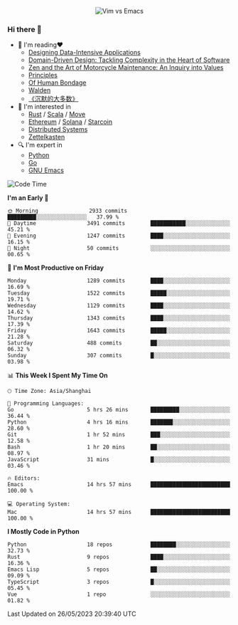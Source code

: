 <p align="center">
    <img src="https://gist.githubusercontent.com/coldnight/e696baffb094e71c96cb302118878eae/raw/40ea5053a6f66cc65f90f437e4173497da225958/banner.gif" alt="Vim vs Emacs" />
</p>

### Hi there 👋

- 📖 I'm reading❤️
    + [Designing Data-Intensive Applications](https://www.oreilly.com/library/view/designing-data-intensive-applications/9781491903063/)
    + [Domain-Driven Design: Tackling Complexity in the Heart of Software](https://www.dddcommunity.org/book/evans_2003/)
    + [Zen and the Art of Motorcycle Maintenance: An Inquiry into Values](https://en.wikipedia.org/wiki/Zen_and_the_Art_of_Motorcycle_Maintenance)
    + [Principles](https://www.principles.com/)
    + [Of Human Bondage](https://en.wikipedia.org/wiki/Of_Human_Bondage)
    + [Walden](https://en.wikipedia.org/wiki/Walden)
    + [《沉默的大多数》](https://en.wikipedia.org/wiki/Silent_majority)
- 🌱 I'm interested in
    + [Rust](https://www.rust-lang.org/) / [Scala](https://www.scala-lang.org/) / [Move](https://github.com/move-language/move/)
    + [Ethereum](https://ethereum.org/en/) / [Solana](https://solana.com/) / [Starcoin](https://github.com/starcoinorg/starcoin)
	+ [Distributed Systems](https://www.linuxzen.com/notes/topics/20200320174417_%E5%88%86%E5%B8%83%E5%BC%8F/)
	+ [Zettelkasten](https://www.linuxzen.com/notes/notes/20220120080920-slip_box/)
- 🔍 I'm expert in
    + [Python](https://www.python.org/)
    + [Go](https://go.dev/)
    + [GNU Emacs](https://www.gnu.org/software/emacs/)

<!--START_SECTION:waka-->
![Code Time](http://img.shields.io/badge/Code%20Time-2%2C175%20hrs%2038%20mins-blue)

**I'm an Early 🐤** 

```text
🌞 Morning                2933 commits        █████████░░░░░░░░░░░░░░░░   37.99 % 
🌆 Daytime                3491 commits        ███████████░░░░░░░░░░░░░░   45.21 % 
🌃 Evening                1247 commits        ████░░░░░░░░░░░░░░░░░░░░░   16.15 % 
🌙 Night                  50 commits          ░░░░░░░░░░░░░░░░░░░░░░░░░   00.65 % 
```
📅 **I'm Most Productive on Friday** 

```text
Monday                   1289 commits        ████░░░░░░░░░░░░░░░░░░░░░   16.69 % 
Tuesday                  1522 commits        █████░░░░░░░░░░░░░░░░░░░░   19.71 % 
Wednesday                1129 commits        ████░░░░░░░░░░░░░░░░░░░░░   14.62 % 
Thursday                 1343 commits        ████░░░░░░░░░░░░░░░░░░░░░   17.39 % 
Friday                   1643 commits        █████░░░░░░░░░░░░░░░░░░░░   21.28 % 
Saturday                 488 commits         ██░░░░░░░░░░░░░░░░░░░░░░░   06.32 % 
Sunday                   307 commits         █░░░░░░░░░░░░░░░░░░░░░░░░   03.98 % 
```


📊 **This Week I Spent My Time On** 

```text
🕑︎ Time Zone: Asia/Shanghai

💬 Programming Languages: 
Go                       5 hrs 26 mins       █████████░░░░░░░░░░░░░░░░   36.44 % 
Python                   4 hrs 16 mins       ███████░░░░░░░░░░░░░░░░░░   28.60 % 
Git                      1 hr 52 mins        ███░░░░░░░░░░░░░░░░░░░░░░   12.58 % 
Bash                     1 hr 20 mins        ██░░░░░░░░░░░░░░░░░░░░░░░   08.97 % 
JavaScript               31 mins             █░░░░░░░░░░░░░░░░░░░░░░░░   03.46 % 

🔥 Editors: 
Emacs                    14 hrs 57 mins      █████████████████████████   100.00 % 

💻 Operating System: 
Mac                      14 hrs 57 mins      █████████████████████████   100.00 % 
```

**I Mostly Code in Python** 

```text
Python                   18 repos            ████████░░░░░░░░░░░░░░░░░   32.73 % 
Rust                     9 repos             ████░░░░░░░░░░░░░░░░░░░░░   16.36 % 
Emacs Lisp               5 repos             ██░░░░░░░░░░░░░░░░░░░░░░░   09.09 % 
TypeScript               3 repos             █░░░░░░░░░░░░░░░░░░░░░░░░   05.45 % 
Vue                      1 repo              ░░░░░░░░░░░░░░░░░░░░░░░░░   01.82 % 
```




 Last Updated on 26/05/2023 20:39:40 UTC
<!--END_SECTION:waka-->
